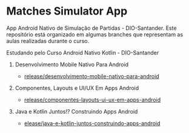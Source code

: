 # Matches Simulator App

App Android Nativo de Simulação de Partidas - DIO-Santander. Este repositório está organizado em algumas branches que representam as aulas realizadas durante o curso.

Estudando pelo Curso Android Nativo Kotlin - DIO-Santander

1. Desenvolvimento Mobile Nativo Para Android
   - [release/desenvolvimento-mobile-nativo-para-android](https://github.com/jrnomura/matches_simulator_app/tree/release/desenvolvimento-mobile-nativo-para-android)
   
2. Componentes, Layouts e UI/UX Em Apps
Android
   - [release/componentes-layouts-ui-ux-em-apps-android](https://github.com/jrnomura/matches_simulator_app/tree/release/desenvolvimento-mobile-nativo-para-android)
   
3. Java e Kotlin Juntos!? Construindo Apps Android
   - [elease/java-e-kotlin-juntos-construindo-apps-android](https://github.com/jrnomura/matches_simulator_app/tree/elease/java-e-kotlin-juntos-construindo-apps-android)
   

